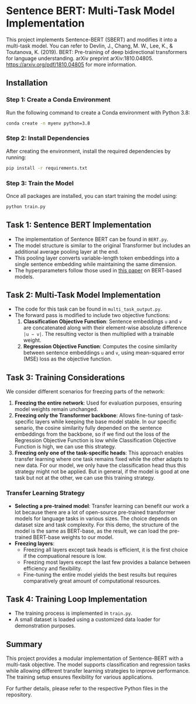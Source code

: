 # Sentence BERT: Multi-Task Model Implementation

This project implements Sentence-BERT (SBERT) and modifies it into a multi-task model. You can refer to Devlin, J., Chang, M. W., Lee, K., & Toutanova, K. (2019). BERT: Pre-training of deep bidirectional transformers for language understanding. arXiv preprint arXiv:1810.04805. https://arxiv.org/pdf/1810.04805 for more information. 

## Installation

### Step 1: Create a Conda Environment
Run the following command to create a Conda environment with Python 3.8:
```sh
conda create -n myenv python=3.8
```

### Step 2: Install Dependencies
After creating the environment, install the required dependencies by running:
```sh
pip install -r requirements.txt
```

### Step 3: Train the Model
Once all packages are installed, you can start training the model using:
```sh
python train.py
```

## Task 1: Sentence BERT Implementation
- The implementation of Sentence BERT can be found in `BERT.py`.
- The model structure is similar to the original Transformer but includes an additional average pooling layer at the end.
- This pooling layer converts variable-length token embeddings into a single sentence embedding while maintaining the same dimension.
- The hyperparameters follow those used in [this paper](https://arxiv.org/pdf/1810.04805) on BERT-based models.

## Task 2: Multi-Task Model Implementation
- The code for this task can be found in `multi_task_output.py`.
- The forward pass is modified to include two objective functions:
  1. **Classification Objective Function**: Sentence embeddings `u` and `v` are concatenated along with their element-wise absolute difference `|u − v|`. The resulting vector is then multiplied with a trainable weight.
  2. **Regression Objective Function**: Computes the cosine similarity between sentence embeddings `u` and `v`, using mean-squared error (MSE) loss as the objective function.

## Task 3: Training Considerations
We consider different scenarios for freezing parts of the network:
1. **Freezing the entire network**: Used for evaluation purposes, ensuring model weights remain unchanged.
2. **Freezing only the Transformer backbone**: Allows fine-tuning of task-specific layers while keeping the base model stable. In our specific senario, the cosine similarity fully depended on the sentence embeddings from the backbone, so if we find out the loss of the Regression Objective Function is low while Classification Objective Function is high, we can use this strategy. 
3. **Freezing only one of the task-specific heads**: This approach enables transfer learning where one task remains fixed while the other adapts to new data. For our model, we only have the classification head thus this strategy might not be applied. But in general, if the model is good at one task but not at the other, we can use this training strategy. 

### Transfer Learning Strategy
- **Selecting a pre-trained model**: Transfer learning can benefit our work a lot because there are a lot of open-source pre-trained transformer models for language tasks in various sizes. The choice depends on dataset size and task complexity. For this demo, the structure of the model is the same as BERT-base, as the result, we can load the pre-trained BERT-base weights to our model. 
- **Freezing layers**:
  - Freezing all layers except task heads is efficient, it is the first choice if the compuational resoure is low.
  - Freezing most layers except the last few provides a balance between efficiency and flexibility.
  - Fine-tuning the entire model yields the best results but requires comparatively great amount of computational resources.

## Task 4: Training Loop Implementation
- The training process is implemented in `train.py`.
- A small dataset is loaded using a customized data loader for demonstration purposes.

## Summary
This project provides a modular implementation of Sentence-BERT with a multi-task objective. The model supports classification and regression tasks while allowing different transfer learning strategies to improve performance. The training setup ensures flexibility for various applications.

For further details, please refer to the respective Python files in the repository.

